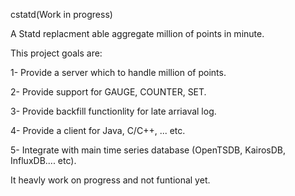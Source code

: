 cstatd(Work in progress) 

A Statd replacment able aggregate million of points in minute.

This project goals are:

1- Provide a server which to handle million of points.

2- Provide support for GAUGE, COUNTER, SET.

3- Provide backfill functionlity for late arriaval log.

4- Provide a client for Java, C/C++, ... etc.

5- Integrate with main time series database (OpenTSDB, KairosDB, InfluxDB.... etc).


It heavly work on progress and not funtional yet. 
